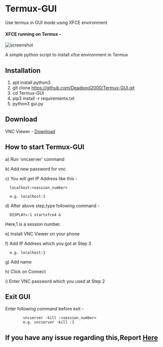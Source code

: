 # Termux-GUI
Use termux in GUI mode using XFCE environment

#### XFCE running on Termux -
![screenshot](https://user-images.githubusercontent.com/32305505/74161451-f92a2f80-4c44-11ea-8a84-bd1e9e406b42.png)

A simple python script to install xfce environment in Termux

## Installation
1) apt install python3
2) git clone https://github.com/Deadpool2000/Termux-GUI.git
3) cd Termux-GUI
4) pip3 install -r requirements.txt
5) python3 gui.py

## Download
VNC Viewer - [Download](https://play.google.com/store/apps/details?id=com.realvnc.viewer.android&hl=en_IN)

## How to start Termux-GUI

a) Run 'vncserver' command

b) Add new password for vnc

c) You will get IP Address like this -

      localhost:<session_number>

      e.g. localhost:1
   
d) After above step,type following command -

      DISPLAY=:1 startxfce4 &

   Here,1 is a session number.
      
e) Install VNC Viewer on your phone

f) Add IP Address which you got at Step 3

      e.g. localhost:1
    
g) Add name

h) Click on Connect

i) Enter VNC password which you used at Step 2

## Exit GUI

Enter following command before exit -

            vncserver -kill :<session_number>
            e.g. vncserver -kill :1
            
## If you have any issue regarding this,Report [Here](https://github.com/Deadpool2000/Termux-GUI/issues)
